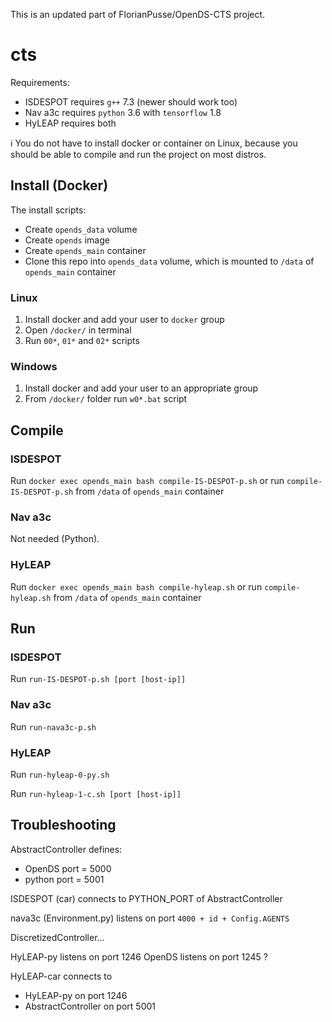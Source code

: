 This is an updated part of FlorianPusse/OpenDS-CTS project.

# cts

Requirements:
* ISDESPOT requires `g++` 7.3 (newer should work too)
* Nav a3c requires `python` 3.6 with `tensorflow` 1.8
* HyLEAP requires both

ℹ️ You do not have to install docker or container on Linux, because you should be able to compile and run the project on most distros.

## Install (Docker)

The install scripts:
* Create `opends_data` volume
* Create `opends` image
* Create `opends_main` container
* Clone this repo into `opends_data` volume, which is mounted to `/data` of `opends_main` container

### Linux

1. Install docker and add your user to `docker` group
2. Open `/docker/` in terminal
3. Run `00*`, `01*` and `02*` scripts

### Windows

1. Install docker and add your user to an appropriate group
2. From `/docker/` folder run `w0*.bat` script

## Compile

### ISDESPOT

Run `docker exec opends_main bash compile-IS-DESPOT-p.sh` or run `compile-IS-DESPOT-p.sh` from `/data` of `opends_main` container

### Nav a3c

Not needed (Python).

### HyLEAP

Run `docker exec opends_main bash compile-hyleap.sh` or run `compile-hyleap.sh` from `/data` of `opends_main` container

## Run

### ISDESPOT

Run `run-IS-DESPOT-p.sh [port [host-ip]]`

### Nav a3c

Run `run-nava3c-p.sh`

### HyLEAP

Run `run-hyleap-0-py.sh`

Run `run-hyleap-1-c.sh [port [host-ip]]`

## Troubleshooting

AbstractController defines:
* OpenDS port = 5000
* python port = 5001

ISDESPOT (car) connects to PYTHON_PORT  of AbstractController

nava3c (Environment.py) listens on port `4000 + id + Config.AGENTS`

DiscretizedController...

HyLEAP-py listens on port 1246
OpenDS listens on port 1245 ?

HyLEAP-car connects to
* HyLEAP-py on port 1246
* AbstractController on port 5001
